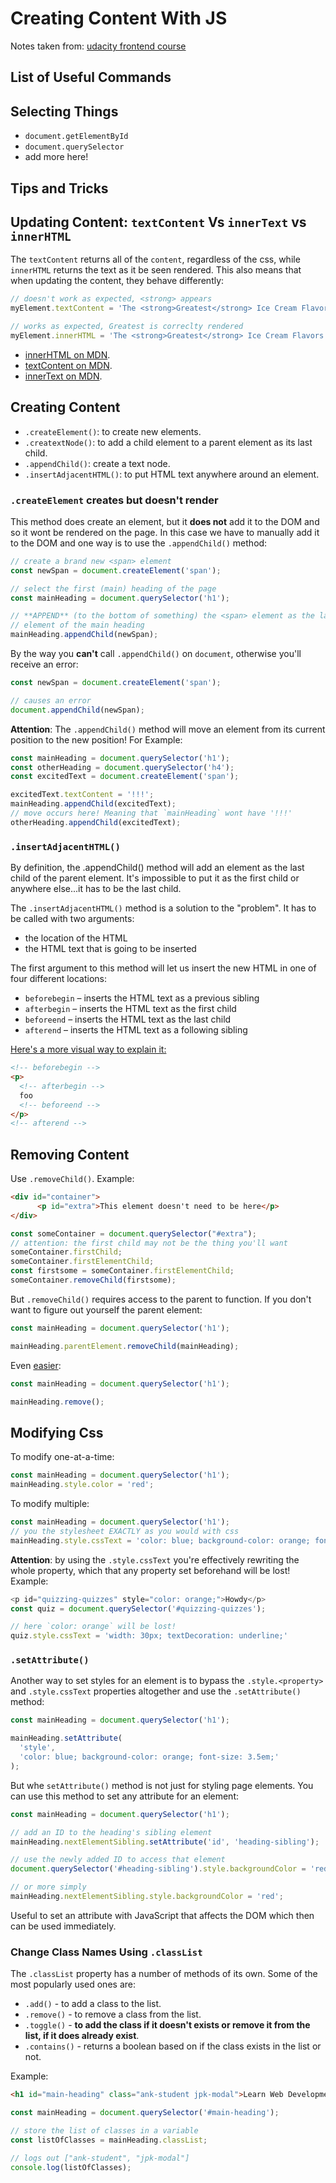 # Creating Content With JS

Notes taken from: [udacity frontend course](https://www.udacity.com/course/front-end-web-developer-nanodegree--nd0011)

## List of Useful Commands

## Selecting Things

- `document.getElementById`
- `document.querySelector`
- add more here!

## Tips and Tricks

## Updating Content: `textContent` Vs `innerText` vs `innerHTML`

The `textContent` returns all of the `content`, regardless of the css, while
`innerHTML` returns the text as it be seen rendered. This also means that
when updating the content, they behave differently:

```js
// doesn't work as expected, <strong> appears
myElement.textContent = 'The <strong>Greatest</strong> Ice Cream Flavors'; 

// works as expected, Greatest is correclty rendered
myElement.innerHTML = 'The <strong>Greatest</strong> Ice Cream Flavors';
```

- [innerHTML on MDN](https://developer.mozilla.org/en-US/docs/Web/API/Element/innerHTML).
- [textContent on MDN](https://developer.mozilla.org/en-US/docs/Web/API/Node/textContent).
- [innerText on MDN](https://developer.mozilla.org/en-US/docs/Web/API/Node/innerText).

## Creating Content

- `.createElement()`: to create new elements.
- `.creatextNode()`: to add a child element to a parent element as its last child.
- `.appendChild()`: create a text node.
- `.insertAdjacentHTML()`: to put HTML text anywhere around an element.

### `.createElement` creates but doesn't render

This method does create an element, but it **does not** add it to the DOM and
so it wont be rendered on the page. In this case we have to manually add it
to the DOM and one way is to use the `.appendChild()` method:

```js
// create a brand new <span> element
const newSpan = document.createElement('span');

// select the first (main) heading of the page
const mainHeading = document.querySelector('h1');

// **APPEND** (to the bottom of something) the <span> element as the last child
// element of the main heading
mainHeading.appendChild(newSpan);
```

By the way you **can't** call `.appendChild()` on `document`, otherwise you'll
receive an error:

```js
const newSpan = document.createElement('span');

// causes an error
document.appendChild(newSpan);
```

**Attention**:  The `.appendChild()` method will move an element from its
current position to the new position! For Example:

```js
const mainHeading = document.querySelector('h1');
const otherHeading = document.querySelector('h4');
const excitedText = document.createElement('span');

excitedText.textContent = '!!!';
mainHeading.appendChild(excitedText);
// move occurs here! Meaning that `mainHeading` wont have '!!!'
otherHeading.appendChild(excitedText);
```

### `.insertAdjacentHTML()`

By definition, the .appendChild() method will add an element as the last child
of the parent element. It's impossible to put it as the first child or anywhere
else...it has to be the last child.

The `.insertAdjacentHTML()` method is a solution to the "problem". It has to
be called with two arguments:

- the location of the HTML
- the HTML text that is going to be inserted

The first argument to this method will let us insert the new HTML
in one of four different locations:

- `beforebegin` – inserts the HTML text as a previous sibling
- `afterbegin` – inserts the HTML text as the first child
- `beforeend` – inserts the HTML text as the last child
- `afterend` – inserts the HTML text as a following sibling

[Here's a more visual way to explain it:](https://developer.mozilla.org/en-US/docs/Web/API/Element/insertAdjacentHTML#description)

```html
<!-- beforebegin -->
<p>
  <!-- afterbegin -->
  foo
  <!-- beforeend -->
</p>
<!-- afterend -->
```

## Removing Content

Use `.removeChild()`. Example:

```html
<div id="container">
      <p id="extra">This element doesn't need to be here</p>
</div>
```

```js
const someContainer = document.querySelector("#extra");
// attention: the first child may not be the thing you'll want
someContainer.firstChild;
someContainer.firstElementChild;
const firstsome = someContainer.firstElementChild;
someContainer.removeChild(firstsome);
```

But `.removeChild()` requires access to the parent to function.
If you don't want to figure out yourself the parent element:

```js
const mainHeading = document.querySelector('h1');

mainHeading.parentElement.removeChild(mainHeading);
```

Even [easier](https://developer.mozilla.org/en-US/docs/Web/API/ChildNode/remove):

```js
const mainHeading = document.querySelector('h1');

mainHeading.remove();
```

## Modifying Css

To modify one-at-a-time:

```js
const mainHeading = document.querySelector('h1');
mainHeading.style.color = 'red';

```

To modify multiple:

```js
const mainHeading = document.querySelector('h1');
// you the stylesheet EXACTLY as you would with css
mainHeading.style.cssText = 'color: blue; background-color: orange; font-size: 3.5em';
```

**Attention**: by using the `.style.cssText` you're effectively rewriting
the whole property, which that any property set beforehand will be lost!
Example:

```js
<p id="quizzing-quizzes" style="color: orange;">Howdy</p>
const quiz = document.querySelector('#quizzing-quizzes');

// here `color: orange` will be lost!
quiz.style.cssText = 'width: 30px; textDecoration: underline;'
```

### `.setAttribute()`

Another way to set styles for an element is to bypass the `.style.<property>`
and `.style.cssText` properties altogether and use the `.setAttribute()` method:

```js
const mainHeading = document.querySelector('h1');

mainHeading.setAttribute(
  'style',
  'color: blue; background-color: orange; font-size: 3.5em;'
);
```

But whe `setAttribute()` method is not just for styling page elements.
You can use this method to set any attribute for an element:

```js
const mainHeading = document.querySelector('h1');

// add an ID to the heading's sibling element
mainHeading.nextElementSibling.setAttribute('id', 'heading-sibling');

// use the newly added ID to access that element
document.querySelector('#heading-sibling').style.backgroundColor = 'red';

// or more simply
mainHeading.nextElementSibling.style.backgroundColor = 'red';
```

Useful to set an attribute with JavaScript that affects the DOM which then can
be used immediately.

### Change Class Names Using `.classList`

The `.classList` property has a number of methods of its own. Some of the most
popularly used ones are:

- `.add()` - to add a class to the list.
- `.remove()` - to remove a class from the list.
- `.toggle()` - **to add the class if it doesn't exists or remove it from the list,
  if it does already exist**.
- `.contains()` - returns a boolean based on if the class exists in the list or not.

Example:

```html
<h1 id="main-heading" class="ank-student jpk-modal">Learn Web Development at Udacity</h1>
```

```js
const mainHeading = document.querySelector('#main-heading');

// store the list of classes in a variable
const listOfClasses = mainHeading.classList;

// logs out ["ank-student", "jpk-modal"]
console.log(listOfClasses);
```
